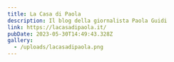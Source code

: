 ```yaml
---
title: La Casa di Paola
description: Il blog della giornalista Paola Guidi
link: https://lacasadipaola.it/
pubDate: 2023-05-30T14:49:43.328Z
gallery:
  - /uploads/lacasadipaola.png
---
```

